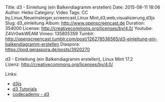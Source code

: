 Title: d3 - Einleitung (ein Balkendiagramm erstellen)
Date: 2015-08-11 18:06
Author: Heiko
Category: Video
Tags: CC by,Linux,Neueinsteiger,screencast,Linux Mint,d3,web,visualisierung,d3js
Slug: d3_einleitung
Album: http://www.openscreencast.de
Duration: 354000
License: http://creativecommons.org/licenses/by/4.0/
Youtube: Z4Vr0wkWEAM
Vimeo: 135805359
Tumblr: http://openscreencast.tumblr.com/post/126278536565/d3-einleitung-ein-balkendiagramm-erstellen
Diaspora: https://pod.geraspora.de/posts/3920270

d3 - Einleitung (ein Balkendiagramm erstellen), Linux Mint 17.2  
Lizenz: <http://creativecommons.org/licenses/by/4.0/>  
  

Links:

  * [d3js](http://d3js.org/ "Link zu d3js.org/" )
  * [d3 Tutorials](https://github.com/mbostock/d3/wiki/Tutorials "Link zu github.com" )
  * [codecademy - d3](https://www.codecademy.com/courses/web-beginner-en-kcP9b/0/1 "Link zu codecademy.com" )

